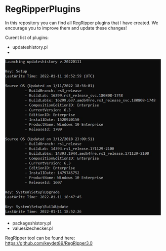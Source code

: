 # RegRipperPlugins

In this repository you can find all RegRipper plugins that I have created. We encourage you to improve them and update these changes!

Curent list of plugins:
- updateshistory.pl
- 
![alt text](https://github.com/gajos112/RegRipperPlugins/blob/main/Images/updateshistory_plugin.JPG?raw=true)


- packageshistory.pl
- valuesizechecker.pl

RegRipper tool can be found here: https://github.com/keydet89/RegRipper3.0
